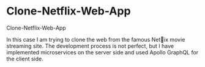 # Clone-Netflix-Web-App

Clone-Netflix-Web-App

In this case I am trying to clone the web from the famous Netix movie streaming site. The development process is not perfect, but I have implemented microservices on the server side and used Apollo GraphQL for the client side.
